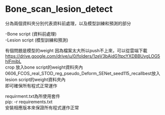 # Bone_scan_lesion_detect

分為兩個資料夾分別代表資料前處理，以及模型訓練和預測的部分  
  
-Bone script (資料前處理)  
-Lesion script (模型訓練和預測)  
  
有個問題是模型的weight 因為檔案太大所以push不上來，可以從雲端下載  
<https://drive.google.com/drive/u/0/folders/1zeV3bAjdG1tpcYXDBBUvgLOG5hIFmibL>  
crop 放入bone script的weight資料夾內  
0606_FCOS_real_STOD_reg_pseudo_Deform_SENet_seed115_recallbest放入lesion script的weight資料夾內  
即可確保所有程式正常運作  
  
requirment.txt為所使用套件  
pip: -r requirements.txt  
安裝相應版本來保證所有程式運作正常  
